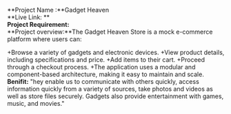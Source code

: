 **Project Name :**Gadget Heaven <br/>
**Live Link: **<br/>
**Project Requirement:** <br/>
**Project overview:**The Gadget Heaven Store is a mock e-commerce platform where users can:

+Browse a variety of gadgets and electronic devices.
+View product details, including specifications and price.
+Add items to their cart.
+Proceed through a checkout process.
+The application uses a modular and component-based architecture, making it easy to maintain and scale.<br/>
**Benifit:** "hey enable us to communicate with others quickly, access information quickly from a variety of sources, take photos and videos as well as store files securely. Gadgets also provide entertainment with games, music, and movies."
